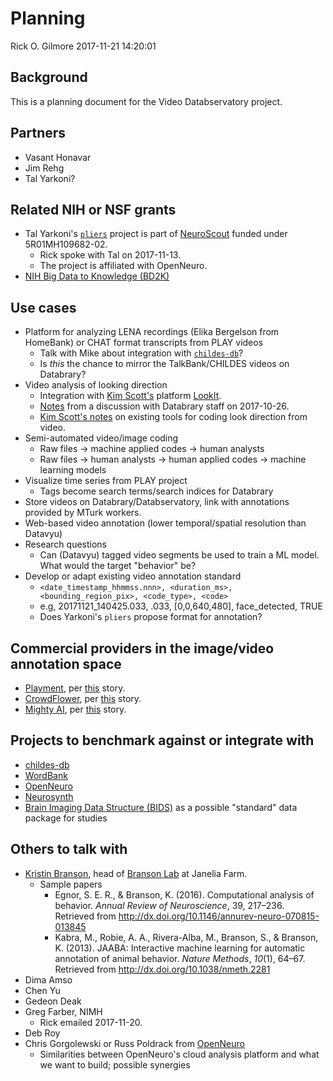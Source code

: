 Planning
================
Rick O. Gilmore
2017-11-21 14:20:01

Background
----------

This is a planning document for the Video Databservatory project.

Partners
--------

-   Vasant Honavar
-   Jim Rehg
-   Tal Yarkoni?

Related NIH or NSF grants
-------------------------

-   Tal Yarkoni's [`pliers`](https://github.com/tyarkoni/pliers) project is part of [NeuroScout](https://projectreporter.nih.gov/project_info_description.cfm?aid=9357698&icde=37015464) funded under 5R01MH109682-02.
    -   Rick spoke with Tal on 2017-11-13.
    -   The project is affiliated with OpenNeuro.
-   [NIH Big Data to Knowledge (BD2K)](https://commonfund.nih.gov/bd2k)

Use cases
---------

-   Platform for analyzing LENA recordings (Elika Bergelson from HomeBank) or CHAT format transcripts from PLAY videos
    -   Talk with Mike about integration with [`childes-db`](http://childes-db.stanford.edu/index.html)?
    -   Is *this* the chance to mirror the TalkBank/CHILDES videos on Databrary?
-   Video analysis of looking direction
    -   Integration with [Kim Scott's](http://www.mit.edu/~kimscott/index.html) platform [LookIt](https://lookit.mit.edu/).
    -   [Notes](https://docs.google.com/document/d/1Qkndhz6BPAcuKlL5RgmdaIvBvNzyG8oWWvSTMptku9w/edit) from a discussion with Databrary staff on 2017-10-26.
    -   [Kim Scott's notes](https://docs.google.com/document/d/11S7D1FfVO0MsTO1kh9OtcN2rKSEM2BOuCtZcRTyMmMU/edit#heading=h.9htopc2auau2) on existing tools for coding look direction from video.
-   Semi-automated video/image coding
    -   Raw files -&gt; machine applied codes -&gt; human analysts
    -   Raw files -&gt; human analysts -&gt; human applied codes -&gt; machine learning models
-   Visualize time series from PLAY project
    -   Tags become search terms/search indices for Databrary
-   Store videos on Databrary/Databservatory, link with annotations provided by MTurk workers.
-   Web-based video annotation (lower temporal/spatial resolution than Datavyu)
-   Research questions
    -   Can (Datavyu) tagged video segments be used to train a ML model. What would the target "behavior" be?
-   Develop or adapt existing video annotation standard
    -   `<date_timestamp_hhmmss.nnn>, <duration_ms>, <bounding_region_pix>, <code_type>, <code>`
    -   e.g, 20171121\_140425.033, .033, \[0,0,640,480\], face\_detected, TRUE
    -   Does Yarkoni's `pliers` propose format for annotation?

Commercial providers in the image/video annotation space
--------------------------------------------------------

-   [Playment](https://playment.io/), per [this](https://venturebeat.com/2017/11/21/playment-raises-1-6-million-to-improve-ai-training-through-crowdsourced-data-tagging/) story.
-   [CrowdFlower](https://www.crowdflower.com/), per [this](https://venturebeat.com/2017/07/19/crowdflower-expands-to-help-companies-implement-machine-learning/) story.
-   [Mighty AI](https://mty.ai/), per [this](https://venturebeat.com/2017/01/10/spare5-rebrands-as-mighty-ai-and-lands-14-million-from-intel-gv-accenture-others/) story.

Projects to benchmark against or integrate with
-----------------------------------------------

-   [childes-db](http://childes-db.stanford.edu/index.html)
-   [WordBank](http://wordbank.stanford.edu)
-   [OpenNeuro](http://openneuro.org)
-   [Neurosynth](http://neurosynth.org)
-   [Brain Imaging Data Structure (BIDS)](http://bids.neuroimaging.io/) as a possible "standard" data package for studies

Others to talk with
-------------------

-   [Kristin Branson](https://www.janelia.org/people/kristin-branson), head of [Branson Lab](https://www.janelia.org/lab/branson-lab) at Janelia Farm.
    -   Sample papers
        -   Egnor, S. E. R., & Branson, K. (2016). Computational analysis of behavior. *Annual Review of Neuroscience*, 39, 217–236. Retrieved from <http://dx.doi.org/10.1146/annurev-neuro-070815-013845>
        -   Kabra, M., Robie, A. A., Rivera-Alba, M., Branson, S., & Branson, K. (2013). JAABA: Interactive machine learning for automatic annotation of animal behavior. *Nature Methods*, *10*(1), 64–67. Retrieved from <http://dx.doi.org/10.1038/nmeth.2281>
-   Dima Amso
-   Chen Yu
-   Gedeon Deak
-   Greg Farber, NIMH
    -   Rick emailed 2017-11-20.
-   Deb Roy
-   Chris Gorgolewski or Russ Poldrack from [OpenNeuro](http://openneuro.org)
    -   Similarities between OpenNeuro's cloud analysis platform and what we want to build; possible synergies

